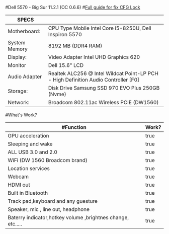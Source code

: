#Dell 5570 - Big Sur 11.2.1 (OC 0.6.6)
#[Full guide for fix CFG Lock](https://github.com/phd91105/Dell-Inspiron-5570-BigSur-OpenCore/blob/main/CFG-UNLOCKING.md)

| SPECS |   |
|---|---|
|Motherboard:|CPU Type Mobile Intel Core i5-8250U, Dell Inspiron 5570|
|System Memory| 8192 MB (DDR4 RAM)|
|Display:|Video Adapter Intel UHD Graphics 620|
|Monitor|Dell 15.6" LCD|
|Audio Adapter| Realtek ALC256 @ Intel Wildcat Point-LP PCH - High Definition Audio Controller [F0]|
|Storage:|Disk Drive Samsung SSD 970 EVO Plus 250GB (Nvme)|
|Network:| Broadcom 802.11ac Wireless PCIE (DW1560)|

#What's Work?

| #Function | Work? |
|---------------|-----------------------------------------------|
|  GPU acceleration| true |
|  Sleeping and wake| true |
|  ALL USB 3.0 and 2.0| true |
|  WiFi (DW 1560 Broadcom brand)| true |
|  Location services| true |
|  Webcam| true |
|  HDMI out| true |
|  Built in Bluetooth| true |
|  Track pad,keyboard and any guesture| true |
|  Speaker, mic , line out, headphone| true |
|  Baterry indicator,hotkey volume ,brightnes change, etc.....| true |
